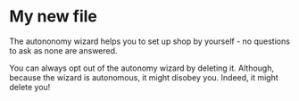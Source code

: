 # My new file

The autononomy wizard helps you to set up shop by yourself - no questions to ask as none are answered.  

You can always opt out of the autonomy wizard by deleting it. Although, because the wizard is autonomous, it might disobey you. Indeed, it might delete you!
